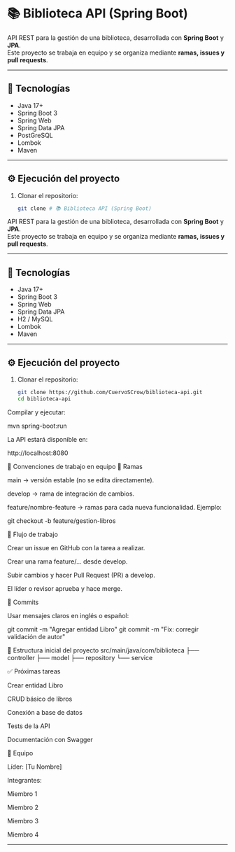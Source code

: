 # 📚 Biblioteca API (Spring Boot)

API REST para la gestión de una biblioteca, desarrollada con **Spring Boot** y **JPA**.  
Este proyecto se trabaja en equipo y se organiza mediante **ramas, issues y pull requests**.

---

## 🚀 Tecnologías
- Java 17+
- Spring Boot 3
- Spring Web
- Spring Data JPA
- PostGreSQL
- Lombok
- Maven

---

## ⚙️ Ejecución del proyecto
1. Clonar el repositorio:
   ```bash
   git clone # 📚 Biblioteca API (Spring Boot)

API REST para la gestión de una biblioteca, desarrollada con **Spring Boot** y **JPA**.  
Este proyecto se trabaja en equipo y se organiza mediante **ramas, issues y pull requests**.

---

## 🚀 Tecnologías
- Java 17+
- Spring Boot 3
- Spring Web
- Spring Data JPA
- H2 / MySQL
- Lombok
- Maven

---

## ⚙️ Ejecución del proyecto
1. Clonar el repositorio:
   ```bash
   git clone https://github.com/CuervoSCrow/biblioteca-api.git
   cd biblioteca-api

Compilar y ejecutar:

mvn spring-boot:run


La API estará disponible en:

http://localhost:8080

📌 Convenciones de trabajo en equipo
🔹 Ramas

main → versión estable (no se edita directamente).

develop → rama de integración de cambios.

feature/nombre-feature → ramas para cada nueva funcionalidad.
Ejemplo:

git checkout -b feature/gestion-libros

🔹 Flujo de trabajo

Crear un issue en GitHub con la tarea a realizar.

Crear una rama feature/... desde develop.

Subir cambios y hacer Pull Request (PR) a develop.

El líder o revisor aprueba y hace merge.

🔹 Commits

Usar mensajes claros en inglés o español:

git commit -m "Agregar entidad Libro"
git commit -m "Fix: corregir validación de autor"

📂 Estructura inicial del proyecto
src/main/java/com/biblioteca
 ├── controller
 ├── model
 ├── repository
 └── service

✅ Próximas tareas

 Crear entidad Libro

 CRUD básico de libros

 Conexión a base de datos

 Tests de la API

 Documentación con Swagger

👥 Equipo

Líder: [Tu Nombre]

Integrantes:

 Miembro 1

 Miembro 2

 Miembro 3

 Miembro 4


---


